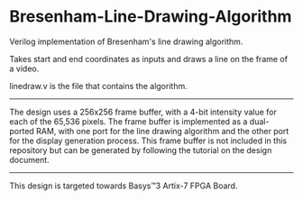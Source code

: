 # Bresenham-Line-Drawing-Algorithm
Verilog implementation of Bresenham's line drawing algorithm. 

Takes start and end coordinates as inputs and draws a line on the frame of a video. 

linedraw.v is the file that contains the algorithm.

*****************
The design uses a 256x256 frame buffer, with a 4-bit intensity value for each of the 65,536 pixels. The frame buffer is implemented as a dual-ported RAM, with one port for the line drawing algorithm and the other port for the display generation process. This frame buffer is not included in this repository but can be generated by following the tutorial on the design document.
*****************

This design is targeted towards Basys™3 Artix-7 FPGA Board.

